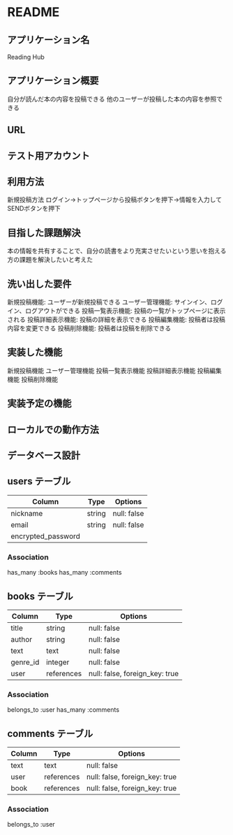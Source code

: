 # README

## アプリケーション名
  Reading Hub

## アプリケーション概要
  自分が読んだ本の内容を投稿できる
  他のユーザーが投稿した本の内容を参照できる

## URL

## テスト用アカウント

## 利用方法
  新規投稿方法
    ログイン→トップページから投稿ボタンを押下→情報を入力してSENDボタンを押下

## 目指した課題解決
  本の情報を共有することで、自分の読書をより充実させたいという思いを抱える方の課題を解決したいと考えた

## 洗い出した要件
  新規投稿機能: ユーザーが新規投稿できる
  ユーザー管理機能: サインイン、ログイン、ログアウトができる
  投稿一覧表示機能: 投稿の一覧がトップページに表示される
  投稿詳細表示機能: 投稿の詳細を表示できる
  投稿編集機能: 投稿者は投稿内容を変更できる
  投稿削除機能: 投稿者は投稿を削除できる


## 実装した機能
  新規投稿機能
  ユーザー管理機能
  投稿一覧表示機能
  投稿詳細表示機能
  投稿編集機能
  投稿削除機能

## 実装予定の機能

## ローカルでの動作方法


## データベース設計
## users テーブル

| Column             | Type   | Options     |
| ------------------ | ------ | ----------- |
| nickname           | string | null: false |
| email              | string | null: false |
| encrypted_password |        |             |

### Association

has_many :books
has_many :comments

## books テーブル

| Column      | Type       | Options                        |
| ----------- | ---------- | ------------------------------ |
| title       | string     | null: false                    |
| author      | string     | null: false                    |
| text        | text       | null: false                    |
| genre_id    | integer    | null: false                    |
| user        | references | null: false, foreign_key: true |

### Association

belongs_to :user
has_many :comments


## comments テーブル
| Column | Type       | Options                        |
| ------ | ---------- | ------------------------------ |
| text   | text       | null: false                    |
| user   | references | null: false, foreign_key: true |
| book   | references | null: false, foreign_key: true |

### Association

belongs_to :user
